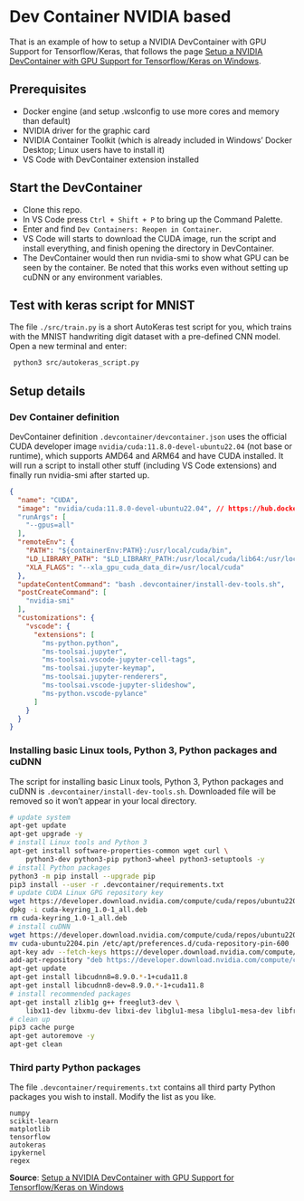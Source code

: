 # Dev Container NVIDIA based
That is an example of how to setup a NVIDIA DevContainer with GPU Support for Tensorflow/Keras, that follows the page [Setup a NVIDIA DevContainer with GPU Support for Tensorflow/Keras on Windows](https://alankrantas.medium.com/setup-a-nvidia-devcontainer-with-gpu-support-for-tensorflow-keras-on-windows-d00e6e204630).

## Prerequisites
- Docker engine (and setup .wslconfig to use more cores and memory than default)
- NVIDIA driver for the graphic card
- NVIDIA Container Toolkit (which is already included in Windows’ Docker Desktop; Linux users have to install it)
- VS Code with DevContainer extension installed

## Start the DevContainer
- Clone this repo.
- In VS Code press `Ctrl + Shift + P` to bring up the Command Palette. 
- Enter and find `Dev Containers: Reopen in Container`. 
- VS Code will starts to download the CUDA image, run the script and install everything, and finish opening the directory in DevContainer.
- The DevContainer would then run nvidia-smi to show what GPU can be seen by the container. Be noted that this works even without setting up cuDNN or any environment variables.

## Test with keras script for MNIST
The file `./src/train.py` is a short AutoKeras test script for you, which trains with the MNIST handwriting digit dataset with a pre-defined CNN model.
Open a new terminal and enter:
```bash
 python3 src/autokeras_script.py
``` 


## Setup details
### Dev Container definition
DevContainer definition `.devcontainer/devcontainer.json` uses the official CUDA developer image `nvidia/cuda:11.8.0-devel-ubuntu22.04` (not base or runtime), which supports AMD64 and ARM64 and have CUDA installed. 
It will run a script to install other stuff (including VS Code extensions) and finally run nvidia-smi after started up.

```json
{
  "name": "CUDA",
  "image": "nvidia/cuda:11.8.0-devel-ubuntu22.04", // https://hub.docker.com/r/nvidia/cuda/tags
  "runArgs": [
    "--gpus=all"
  ],
  "remoteEnv": {
    "PATH": "${containerEnv:PATH}:/usr/local/cuda/bin",
    "LD_LIBRARY_PATH": "$LD_LIBRARY_PATH:/usr/local/cuda/lib64:/usr/local/cuda/extras/CUPTI/lib64",
    "XLA_FLAGS": "--xla_gpu_cuda_data_dir=/usr/local/cuda"
  },
  "updateContentCommand": "bash .devcontainer/install-dev-tools.sh",
  "postCreateCommand": [
    "nvidia-smi"
  ],
  "customizations": {
    "vscode": {
      "extensions": [
        "ms-python.python",
        "ms-toolsai.jupyter",
        "ms-toolsai.vscode-jupyter-cell-tags",
        "ms-toolsai.jupyter-keymap",
        "ms-toolsai.jupyter-renderers",
        "ms-toolsai.vscode-jupyter-slideshow",
        "ms-python.vscode-pylance"
      ]
    }
  }
}
```

### Installing basic Linux tools, Python 3, Python packages and cuDNN
The script for installing basic Linux tools, Python 3, Python packages and cuDNN is `.devcontainer/install-dev-tools.sh`. Downloaded file will be removed so it won’t appear in your local directory.

```bash
# update system
apt-get update
apt-get upgrade -y
# install Linux tools and Python 3
apt-get install software-properties-common wget curl \
    python3-dev python3-pip python3-wheel python3-setuptools -y
# install Python packages
python3 -m pip install --upgrade pip
pip3 install --user -r .devcontainer/requirements.txt
# update CUDA Linux GPG repository key
wget https://developer.download.nvidia.com/compute/cuda/repos/ubuntu2204/x86_64/cuda-keyring_1.0-1_all.deb
dpkg -i cuda-keyring_1.0-1_all.deb
rm cuda-keyring_1.0-1_all.deb
# install cuDNN
wget https://developer.download.nvidia.com/compute/cuda/repos/ubuntu2204/x86_64/cuda-ubuntu2204.pin
mv cuda-ubuntu2204.pin /etc/apt/preferences.d/cuda-repository-pin-600
apt-key adv --fetch-keys https://developer.download.nvidia.com/compute/cuda/repos/ubuntu2204/x86_64/3bf863cc.pub
add-apt-repository "deb https://developer.download.nvidia.com/compute/cuda/repos/ubuntu2204/x86_64/ /" -y
apt-get update
apt-get install libcudnn8=8.9.0.*-1+cuda11.8
apt-get install libcudnn8-dev=8.9.0.*-1+cuda11.8
# install recommended packages
apt-get install zlib1g g++ freeglut3-dev \
    libx11-dev libxmu-dev libxi-dev libglu1-mesa libglu1-mesa-dev libfreeimage-dev -y
# clean up
pip3 cache purge
apt-get autoremove -y
apt-get clean
```

### Third party Python packages
The file `.devcontainer/requirements.txt` contains all third party Python packages you wish to install. Modify the list as you like.

```
numpy
scikit-learn
matplotlib
tensorflow
autokeras
ipykernel
regex
```


**Source**: [Setup a NVIDIA DevContainer with GPU Support for Tensorflow/Keras on Windows](https://alankrantas.medium.com/setup-a-nvidia-devcontainer-with-gpu-support-for-tensorflow-keras-on-windows-d00e6e204630)